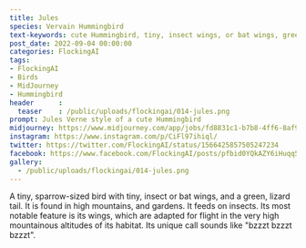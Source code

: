 ```yaml
---
title: Jules
species: Vervain Hummingbird
text-keywords: cute Hummingbird, tiny, insect wings, or bat wings, green, lizard tail
post_date: 2022-09-04 00:00:00
categories: FlockingAI
tags:
- FlockingAI
- Birds
- MidJourney 
- Hummingbird
header      :
  teaser    : /public/uploads/flockingai/014-jules.png
prompt: Jules Verne style of a cute Hummingbird
midjourney: https://www.midjourney.com/app/jobs/fd8831c1-b7b8-4ff6-8af9-9a8606153cd2
instagram: https://www.instagram.com/p/CiFl97ihiql/
twitter: https://twitter.com/FlockingAI/status/1566425857505247234
facebook: https://www.facebook.com/FlockingAI/posts/pfbid0YQkAZY6iHuqq59Pkn6HLyf4hmxcqAHSPipvpy4V38JkeKzeeX6CbQBSQZuNuKW9rl
gallery: 
  - /public/uploads/flockingai/014-jules.png
---
```


A tiny, sparrow-sized bird with tiny, insect or bat wings, and a green, lizard tail. It is found in high mountains, and gardens. It feeds on insects. Its most notable feature is its wings, which are adapted for flight in the very high mountainous altitudes of its habitat.  Its unique call sounds like "bzzzt bzzzt bzzzt".
